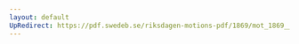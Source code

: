 ```yaml
---
layout: default
UpRedirect: https://pdf.swedeb.se/riksdagen-motions-pdf/1869/mot_1869__ak__00154.pdf
---
```

